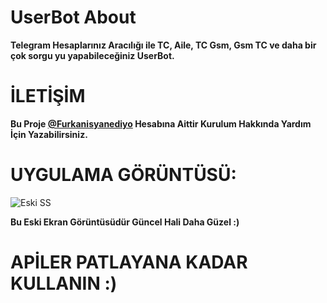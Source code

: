 # UserBot About

**Telegram Hesaplarınız Aracılığı ile TC, Aile, TC Gsm, Gsm TC ve daha bir çok sorgu yu yapabileceğiniz UserBot.**

# İLETİŞİM

**Bu Proje [@Furkanisyanediyo](https://Furkanisyanediyo.t.me/) Hesabına Aittir Kurulum Hakkında Yardım İçin Yazabilirsiniz.**

# UYGULAMA GÖRÜNTÜSÜ:

![Eski SS](https://graph.org/file/a1817024563dd31e62167.jpg)

**Bu Eski Ekran Görüntüsüdür Güncel Hali Daha Güzel :)**

# **APİLER PATLAYANA KADAR KULLANIN :)**
